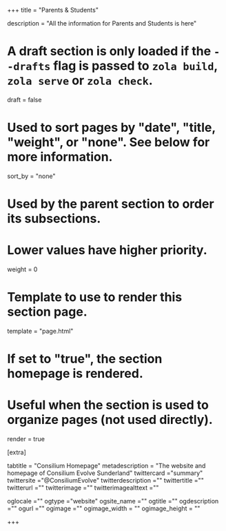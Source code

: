 +++
title = "Parents & Students"

description = "All the information for Parents and Students is here"

# A draft section is only loaded if the `--drafts` flag is passed to `zola build`, `zola serve` or `zola check`.
draft = false

# Used to sort pages by "date", "title, "weight", or "none". See below for more information.
sort_by = "none"

# Used by the parent section to order its subsections.
# Lower values have higher priority.
weight = 0

# Template to use to render this section page.
template = "page.html"


# If set to "true", the section homepage is rendered.
# Useful when the section is used to organize pages (not used directly).
render = true



[extra]

tabtitle = "Consilium Homepage"
metadescription = "The website and homepage of Consilium Evolve Sunderland"
twittercard ="summary"
twittersite ="@ConsiliumEvolve"
twitterdescription =""
twittertitle =""
twitterurl =""
twitterimage =""
twitterimagealttext =""

oglocale =""
ogtype ="website"
ogsite_name =""
ogtitle =""
ogdescription =""
ogurl =""
ogimage =""
ogimage_width = ""
ogimage_height = ""

+++